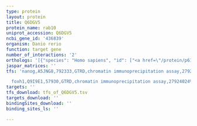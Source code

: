 ```yaml
---
type: protein
layout: protein
title: Q6DGV5
protein_name: rab10
uniprot_accession: Q6DGV5
ncbi_gene_id: '436839'
organism: Danio rerio
function: target gene
number_of_interactions: '2'
orthologs: '[{"species": "Homo sapiens", "id": ["<a href=\"/protein/p61026\">P61026</a>"]}, {"species": "Mus musculus", "id": ["<a href=\"/protein/p61027\">P61027</a>"]}, {"species": "Rattus norvegicus", "id": ["<a href=\"/protein/q5rkj9\">Q5RKJ9</a>"]}, {"species": "Drosophila melanogaster", "id": ["<a href=\"/protein/o15971\">O15971</a>"]}, {"species": "Caenorhabditis elegans", "id": ["<a href=\"/protein/q94148\">Q94148</a>"]}, {"species": "Saccharomyces cerevisiae", "id": ["<a href=\"/protein/p07560\">P07560</a>"]}]'
jaspar_matrices: ''
tfs: 'nanog,A5JNG8,792333,GTRD,chromatin immunoprecipitation assay,27924024%5Buid%5D,No

  foxh1,Q9I9E1,57930,GTRD,chromatin immunoprecipitation assay,27924024%5Buid%5D,No'
targets: ''
tfs_download: tfs_of_Q6DGV5.tsv
targets_download: ''
bindingSites_download: ''
binding_sites_ls: ''

---
```


